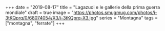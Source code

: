 +++
date = "2019-08-17"
title = "Lagazuoi e le gallerie della prima guerra mondiale"
draft = true
image = "https://photos.smugmug.com/photos/i-3tKQprq/0/68074054/X3/i-3tKQprq-X3.jpg"
series = "Montagna"
tags = ["montagna", "ferrate"]
+++

